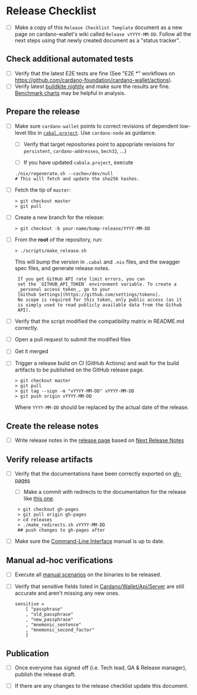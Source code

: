 # Release Checklist

- [ ] Make a copy of this `Release Checklist Template` document as a new page on cardano-wallet's wiki called `Release vYYYY-MM-DD`. Follow all the next steps using that newly created document as a "status tracker".

## Check additional automated tests
- [ ] Verify that the latest E2E tests are fine (See "E2E *" workflows on https://github.com/cardano-foundation/cardano-wallet/actions).
- [ ] Verify latest [buildkite nightly](https://buildkite.com/input-output-hk/cardano-wallet-nightly) and make sure the results are fine. [Benchmark charts](http://ec2-44-197-192-237.compute-1.amazonaws.com:5555) may be helpful in analysis.

## Prepare the release
- [ ] Make sure `cardano-wallet` points to correct revisions of
  dependent low-level libs in [`cabal.project`](https://github.com/cardano-foundation/cardano-wallet/blob/master/cabal.project). Use `cardano-node` as guidance.

  - [ ] Verify that target repositories point to appopriate revisions for `persistent`, `cardano-addresses`, `bech32`, ...)

  - [ ] If you have updated `cabala.project`, execute
  ```
  ./nix/regenerate.sh --cache=/dev/null
  # This will fetch and update the sha256 hashes.
  ```

- [ ] Fetch the tip of `master`:

  ```shell
  > git checkout master
  > git pull
  ```

- [ ] Create a new branch for the release:

  ```shell
  > git checkout -b your-name/bump-release/YYYY-MM-DD
  ```

- [ ] From the **root** of the repository, run:

  ```shell
  > ./scripts/make_release.sh
  ```

  This will bump the version in `.cabal` and `.nix` files, and the
  swagger spec files, and generate release notes.

  ```admonish
   If you get GitHub API rate limit errors, you can
   set the `GITHUB_API_TOKEN` environment variable. To create a
   _personal access token_, go to your
   [Github Settings](https://github.com/settings/tokens).
   No scope is required for this token, only public access (as it
   is simply used to read publicly available data from the Github
   API).
  ```

- [ ] Verify that the script modified the compatibility matrix in README.md correctly.

- [ ] Open a pull request to submit the modified files

- [ ] Get it merged

- [ ] Trigger a release build on CI (GitHub Actions) and wait for the
  build artifacts to be published on the GitHub release page.

    ```shell
    > git checkout master
    > git pull
    > git tag --sign -m "vYYYY-MM-DD" vYYYY-MM-DD
    > git push origin vYYYY-MM-DD
    ```

  Where `YYYY-MM-DD` should be replaced by the actual date of the release.


## Create the release notes

- [ ] Write release notes in the
  [release page](https://github.com/cardano-foundation/cardano-wallet/releases)
  based on [Next Release Notes](https://docs.google.com/document/d/1jMHvrtZ36_diLzPsAPzu88YvrX8z9YthZ7Xw_-7nanE/edit#heading=h.1ulc1nu4qh1i)


## Verify release artifacts

- [ ] Verify that the documentations have been correctly exported on
  [gh-pages](https://github.com/cardano-foundation/cardano-wallet/tree/gh-pages)

  - [ ] Make a commit with redirects to the documentation for the release like [this one](https://github.com/cardano-foundation/cardano-wallet/commit/3abd8d3fe86bcf279d91d5745b7360892fad1cd4).
   ```
    > git checkout gh-pages
    > git pull origin gh-pages
    > cd releases
    > ./make_redirects.sh vYYYY-MM-DD
    ## push changes to gh-pages after
   ```

- [ ] Make sure the [Command-Line Interface](../user-guide/cli.md) manual is up to date.


## Manual ad-hoc verifications

- [ ] Execute all [manual scenarios](https://github.com/cardano-foundation/cardano-wallet/tree/master/test/manual) on the binaries to be released.

- [ ] Verify that sensitive fields listed in [Cardano/Wallet/Api/Server](https://github.com/cardano-foundation/cardano-wallet/blob/master/lib/wallet/api/http/Cardano/Wallet/Api/Http/Shelley/Server.hs#L695) are still accurate and aren't missing any new ones.
  ```
  sensitive =
      [ "passphrase"
      , "old_passphrase"
      , "new_passphrase"
      , "mnemonic_sentence"
      , "mnemonic_second_factor"
      ]
  ```

## Publication

- [ ] Once everyone has signed off (i.e. Tech lead, QA & Release manager), publish the release draft.

- [ ] If there are any changes to the release checklist update this document.
